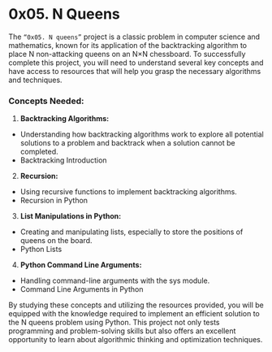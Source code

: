 # 0x05. N Queens

The `“0x05. N queens”` project is a classic problem in computer science and mathematics, known for its application of the backtracking algorithm to place N non-attacking queens on an N×N chessboard. To successfully complete this project, you will need to understand several key concepts and have access to resources that will help you grasp the necessary algorithms and techniques.

### Concepts Needed:

1. **Backtracking Algorithms:**

- Understanding how backtracking algorithms work to explore all potential solutions to a problem and backtrack when a solution cannot be completed.
- Backtracking Introduction

2. **Recursion:**

- Using recursive functions to implement backtracking algorithms.
- Recursion in Python

3. **List Manipulations in Python:**

- Creating and manipulating lists, especially to store the positions of queens on the board.
- Python Lists

4. **Python Command Line Arguments:**

- Handling command-line arguments with the sys module.
- Command Line Arguments in Python

By studying these concepts and utilizing the resources provided, you will be equipped with the knowledge required to implement an efficient solution to the N queens problem using Python. This project not only tests programming and problem-solving skills but also offers an excellent opportunity to learn about algorithmic thinking and optimization techniques.
